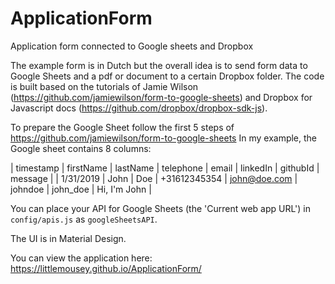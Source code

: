 # ApplicationForm
Application form connected to Google sheets and Dropbox

The example form is in Dutch but the overall idea is to send form data to Google Sheets and a pdf or document to a certain Dropbox folder. The code is built based on the tutorials of Jamie Wilson (https://github.com/jamiewilson/form-to-google-sheets) and Dropbox for Javascript docs (https://github.com/dropbox/dropbox-sdk-js).

To prepare the Google Sheet follow the first 5 steps of https://github.com/jamiewilson/form-to-google-sheets
In my example, the Google sheet contains 8 columns:

| timestamp | firstName | lastName  | telephone | email  | linkedIn | githubId  | message |
| 1/31/2019 | John | Doe | +31612345354 | john@doe.com | johndoe | john_doe | Hi, I'm John |

You can place your API for Google Sheets (the 'Current web app URL') in `config/apis.js` as `googleSheetsAPI`.

The UI is in Material Design.

You can view the application here: https://littlemousey.github.io/ApplicationForm/

